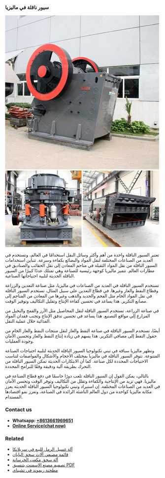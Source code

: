<h3>سيور ناقلة في ماليزيا</h3><img src='1701852306.jpg' alt=''><p>تعتبر السيور الناقلة واحدة من أهم وأكثر وسائل النقل استخدامًا في العالم، وتستخدم في العديد من الصناعات المختلفة لنقل المواد والبضائع بكفاءة وسرعة. تتباين استخدامات السيور الناقلة من نقل المواد الثقيلة في مناجم المعادن إلى نقل الحقائب والصناديق في مطارات العالم. تتميز ماليزيا كوجهة رئيسية للصناعة وهي تمتلك عددًا كبيرًا من السيور الناقلة الحديثة لتلبية احتياجاتها الصناعية.</p><p>تستخدم السيور الناقلة في العديد من الصناعات في ماليزيا، مثل صناعة التعدين والزراعة وقطاع النفط والغاز وغيرها. في قطاع التعدين على سبيل المثال، تستخدم السيور الناقلة في نقل المواد الخام مثل الفحم والحديد والذهب وغيرها من المعادن من المناجم إلى مصانع التكرير. هذا يساعد في تحسين كفاءة الإنتاج وتقليل التكاليف وتوفير الوقت.</p><p>في صناعة الزراعة، تستخدم السيور الناقلة لنقل المحاصيل مثل الأرز والقمح والنخيل من المزارع إلى مواقع التصنيع. هذا يساعد في تحسين تدفق الإنتاج وتجنب فقدان المواد الغذائية خلال عملية النقل.</p><p>أيضًا، تستخدم السيور الناقلة في صناعة النفط والغاز لنقل منتجات النفط والغاز الخام من حقول النفط إلى مصافي التكرير. هذا يسهم في زيادة إنتاج النفط والغاز وتحسين الأمان وجودة العمليات.</p><p>وتظهر ماليزيا سباقة في تبني تكنولوجيا السيور الناقلة الحديثة لتلبية احتياجات الصناعة المتنوعة. تتوفر السيور الناقلة في ماليزيا بمختلف الأحجام والأشكال والمواصفات لتناسب الاحتياجات المحددة لكل صناعة. كما أن الابتكارات الحديثة تمكن السيور الناقلة من التحرك بطريقة آلية ودقيقة وفقًا للبرامج المحددة.</p><p>بالتالي، يمكن القول إن السيور الناقلة تلعب دورًا حاسمًا في دفع قطاع الصناعة في ماليزيا. فهي تزيد من الإنتاجية والكفاءة وتقلل من التكاليف وتوفر الوقت وتحسن الأمان في العديد من الصناعات المختلفة. إن استيراد وتبني تكنولوجيا السيور الناقلة الحديثة يعزز مكانة ماليزيا كواحدة من دول العالم الناشئة الرائدة في الصناعة، وتعزز نمو اقتصادها المستدام.</p><h3>Contact us</h3><ul><li><strong>Whatsapp:&nbsp;<a href="https://wa.me/8613661969651">+8613661969651</a></strong></li><li><a href="https://swt.shibang-china.com/?git&amp;zhl&amp;سيور ناقلة في ماليزيا"><strong>Online Service(chat now)</strong></a></li></ul><h3>Related</h3><ul><li><a href='آلة غسيل الرمل للبيع في سريلانكا.md'>آلة غسيل الرمل للبيع في سريلانكا</a></li><li><a href='قائمة مصنعي آلات سحق اليابان.md'>قائمة مصنعي آلات سحق اليابان</a></li><li><a href='آلة سحق مكعب الخرسانة.md'>آلة سحق مكعب الخرسانة</a></li><li><a href='تصميم مصنع الإسمنت بتنسيق PDF.md'>تصميم مصنع الإسمنت بتنسيق PDF</a></li><li><a href='مطحنة ريموند في تشيناي.md'>مطحنة ريموند في تشيناي</a></li></ul>